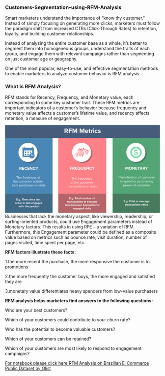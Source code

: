 ### Customers-Segmentation-using-RFM-Analysis

Smart marketers understand the importance of “know thy customer.” Instead of simply focusing on generating more clicks, marketers must follow the paradigm shift from increased CTRs (Click-Through Rates) to retention, loyalty, and building customer relationships.

Instead of analyzing the entire customer base as a whole, it’s better to segment them into homogeneous groups, understand the traits of each group, and engage them with relevant campaigns rather than segmenting on just customer age or geography.

One of the most popular, easy-to-use, and effective segmentation methods to enable marketers to analyze customer behavior is RFM analysis.

### What is RFM Analysis?
RFM stands for Recency, Frequency, and Monetary value, each corresponding to some key customer trait. These RFM metrics are important indicators of a customer’s behavior because frequency and monetary value affects a customer’s lifetime value, and recency affects retention, a measure of engagement.

![](Incontent_image.png)
Businesses that lack the monetary aspect, like viewership, readership, or surfing-oriented products, could use Engagement parameters instead of Monetary factors. This results in using RFE – a variation of RFM. Furthermore, this Engagement parameter could be defined as a composite value based on metrics such as bounce rate, visit duration, number of pages visited, time spent per page, etc.

**RFM factors illustrate these facts:**

1.the more recent the purchase, the more responsive the customer is to promotions

2.the more frequently the customer buys, the more engaged and satisfied they are

3.monetary value differentiates heavy spenders from low-value purchasers

**RFM analysis helps marketers find answers to the following questions:**

Who are your best customers?

Which of your customers could contribute to your churn rate?

Who has the potential to become valuable customers?

Which of your customers can be retained?

Which of your customers are most likely to respond to engagement campaigns?

[ For notebook please click here RFM Analysis on Brazilian E-Commerce Public Dataset by Olist](https://github.com/krishnavamshikorpal/Customers-Segmentation-using-RFM-Analysis/blob/master/RFM%20Analysis/Brazilian%20E-Commerce%20RFM%20Analysis.ipynb)

